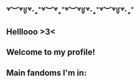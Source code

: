 ## ꒷︶꒷꒥꒷‧₊˚꒷︶꒷₊˚꒷︶꒷꒥꒷‧₊˚꒷︶꒷꒥꒷‧₊˚

## Helllooo >3<

## Welcome to my profile!

## Main fandoms I'm in:

<!--
**LaLuminus/LaLuminus** is a ✨ _special_ ✨ repository because its `README.md` (this file) appears on your GitHub profile.

Here are some ideas to get you started:

- 🔭 I’m currently working on ...
- 🌱 I’m currently learning ...
- 👯 I’m looking to collaborate on ...
- 🤔 I’m looking for help with ...
- 💬 Ask me about ...
- 📫 How to reach me: ...
- 😄 Pronouns: ...
- ⚡ Fun fact: ...
-->
